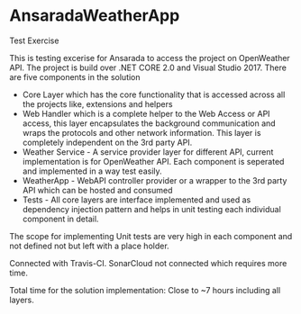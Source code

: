 # AnsaradaWeatherApp
Test Exercise

This is testing excerise for Ansarada to access the project on OpenWeather API. The project is build over .NET CORE 2.0 and Visual Studio 2017. 
There are five components in the solution
- Core Layer which has the core functionality that is accessed across all the projects like, extensions and helpers
- Web Handler which is a complete helper to the Web Access or API access, this layer encapsulates the background communication and wraps the protocols and other network information. This layer is completely independent on the 3rd party API.
- Weather Service - A service provider layer for different API, current implementation is for OpenWeather API. Each component is seperated and implemented in a way test easily.
- WeatherApp - WebAPI controller provider or a wrapper to the 3rd party API which can be hosted and consumed
- Tests - All core layers are interface implemented and used as dependency injection pattern and helps in unit testing each individual component in detail.

The scope for implementing Unit tests are very high in each component and not defined not but left with a place holder.

Connected with Travis-CI.
SonarCloud not connected which requires more time.

Total time for the solution implementation: Close to ~7 hours including all layers.
